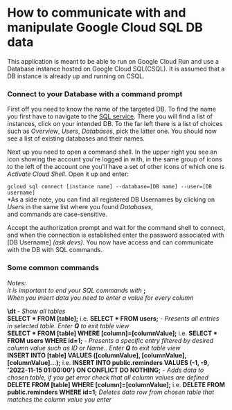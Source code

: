 # How to communicate with and manipulate Google Cloud SQL DB data
This application is meant to be able to run on Google Cloud Run and use a Database instance hosted on Google Cloud SQL(CSQL).
It is assumed that a DB instance is already up and running on CSQL.

### Connect to your Database with a command prompt
First off you need to know the name of the targeted DB. To find the name you first have to navigate to the [SQL service](https://console.cloud.google.com/sql).
There you will find a list of instances, click on your intended DB. To the far left there is a list of choices such as
*Overview*, *Users*, *Databases*, pick the latter one. You should now see a list of existing databases and their names.

Next up you need to open a command shell. In the upper right you see an icon showing the account you're logged in with,
in the same group of icons to the left of the account one you'll have a set of other icons of which one is *Activate Cloud Shell*.
Open it up and enter:

```gcloud sql connect [instance name] --database=[DB name] --user=[DB username]```  
*As a side note, you can find all registered DB Usernames by clicking on *Users* in the same list where you found *Databases*,  
and commands are case-sensitive.

Accept the authorization prompt and wait for the command shell to connect, and when the connection is established enter
the password associated with [DB Username] *(ask devs)*. You now have access and can communicate with the DB with SQL commands.

### Some common commands

*Notes:*  
*it is important to end your SQL commands with* **;**  
*When you insert data you need to enter a value for every column*

**\dt** - *Show all tables*  
**SELECT * FROM [table];**  i.e. **SELECT * FROM users;** - *Presents all entries in selected table. Enter **Q** to exit table view*  
**SELECT * FROM [table] WHERE [column]=[columnValue];** i.e. **SELECT * FROM users WHERE id=1;** - *Presents a specific entry
filtered by desired column value such as ID or Name.. Enter **Q** to exit table view*  
**INSERT INTO [table] VALUES ([columnValue], [columnValue], [columnValue]...);** i.e. **INSERT INTO public.reminders VALUES (-1, -9, '2022-11-15 01:00:00') ON CONFLICT DO NOTHING;** -
*Adds data to chosen table, if you get error check that all column values are defined*  
**DELETE FROM [table] WHERE [column]=[columnValue];** i.e. **DELETE FROM public.reminders WHERE id=1;**
*Deletes data row from chosen table that matches the column value you enter*  